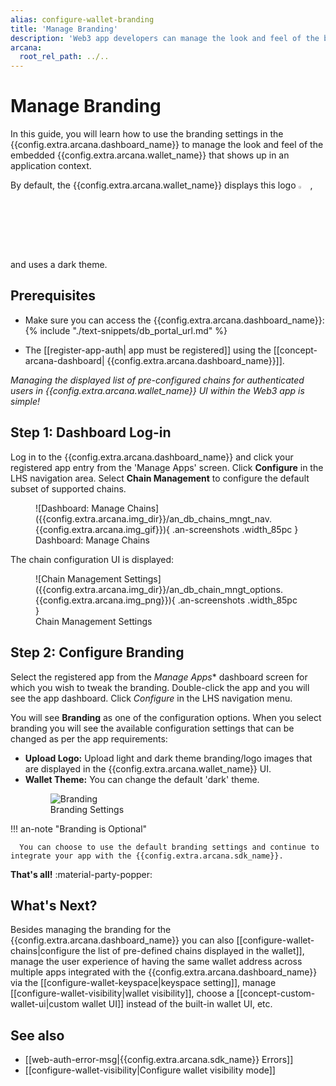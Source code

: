 ```yaml
---
alias: configure-wallet-branding
title: 'Manage Branding'
description: 'Web3 app developers can manage the look and feel of the built-in, embedded Arcana wallet that is accessible to authenticated users from within the Arcana Auth SDK integrated app context.'
arcana:
  root_rel_path: ../..
---
```


# Manage Branding 

In this guide, you will learn how to use the branding settings in the {{config.extra.arcana.dashboard_name}} to manage the look and feel of the embedded {{config.extra.arcana.wallet_name}} that shows up in an application context. 

By default, the {{config.extra.arcana.wallet_name}} displays this logo <img src="{{config.extra.arcana.img_dir}}/an_wallet_default_branding_logo.{{config.extra.arcana.img_png}}" alt="The default branding logo" width="3%" /> , and uses a dark theme.

## Prerequisites

* Make sure you can access the {{config.extra.arcana.dashboard_name}}: {% include "./text-snippets/db_portal_url.md" %}

* The [[register-app-auth| app must be registered]] using the [[concept-arcana-dashboard| {{config.extra.arcana.dashboard_name}}]].

*Managing the displayed list of pre-configured chains for authenticated users in {{config.extra.arcana.wallet_name}} UI within the Web3 app is simple!*

## Step 1: Dashboard Log-in

Log in to the {{config.extra.arcana.dashboard_name}} and click your registered app entry from the 'Manage Apps' screen. Click **Configure** in the LHS navigation area. Select **Chain Management** to configure the default subset of supported chains.

<figure markdown="span">
  ![Dashboard: Manage Chains]({{config.extra.arcana.img_dir}}/an_db_chains_mngt_nav.{{config.extra.arcana.img_gif}}){ .an-screenshots .width_85pc }
  <figcaption>Dashboard: Manage Chains</figcaption>
</figure>

The chain configuration UI is displayed:

<figure markdown="span">
  ![Chain Management Settings]({{config.extra.arcana.img_dir}}/an_db_chain_mngt_options.{{config.extra.arcana.img_png}}){ .an-screenshots .width_85pc }
  <figcaption>Chain Management Settings</figcaption>
</figure>

## Step 2: Configure Branding

Select the registered app from the *Manage Apps** dashboard screen for which you wish to tweak the branding. Double-click the app and you will see the app dashboard. Click *Configure* in the LHS navigation menu.

You will see **Branding** as one of the configuration options. When you select branding you will see the available configuration settings that can be changed as per the app requirements:

* **Upload Logo:** Upload light and dark theme branding/logo images that are displayed in the {{config.extra.arcana.wallet_name}} UI.
* **Wallet Theme:** You can change the default 'dark' theme.<figure markdown="span"><img alt="Branding" class="an-screenshots width_85pc" src="{{config.extra.arcana.img_dir}}/an_db_configure_branding.{{config.extra.arcana.img_png}}"/><figcaption>Branding Settings</figcaption>
</figure>

!!! an-note "Branding is Optional"

      You can choose to use the default branding settings and continue to integrate your app with the {{config.extra.arcana.sdk_name}}.

**That's all!** :material-party-popper:

## What's Next?

Besides managing the branding for the {{config.extra.arcana.dashboard_name}} you can also [[configure-wallet-chains|configure the list of pre-defined chains displayed in the wallet]], manage the user experience of having the same wallet address across multiple apps integrated with the {{config.extra.arcana.dashboard_name}} via the [[configure-wallet-keyspace|keyspace setting]], manage [[configure-wallet-visibility|wallet visibility]], choose a [[concept-custom-wallet-ui|custom wallet UI]] instead of the built-in wallet UI, etc.

## See also

* [[web-auth-error-msg|{{config.extra.arcana.sdk_name}} Errors]]
* [[configure-wallet-visibility|Configure wallet visibility mode]]
